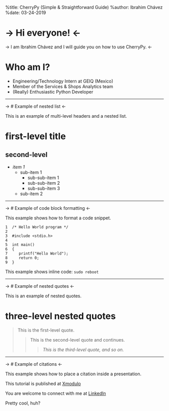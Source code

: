 %title: CherryPy (Simple & Straightforward Guide)
%author: Ibrahim Chávez
%date: 03-24-2019

-> Hi everyone! <-
==================

-> I am Ibrahim Chávez and I will guide you on how to use CherryPy. <-

# Who am I?

* Engineering/Technology Intern at GEIQ (Mexico)
* Member of the Services & Shops Analytics team
* (Really) Enthusiastic Python Developer

-------------------------------------------------
 
-> # Example of nested list <-
 
This is an example of multi-level headers and a nested list.
 
# first-level title
 
second-level
------------
 
- *item 1*
    - sub-item 1
        - sub-sub-item 1
        - sub-sub-item 2
        - sub-sub-item 3
    - sub-item 2
 
-------------------------------------------------
 
-> # Example of code block formatting <-
 
This example shows how to format a code snippet.
 
    1  /* Hello World program */
    2
    3  #include <stdio.h>
    4
    5  int main()
    6  {
    7     printf("Hello World");
    8     return 0;
    9  }
 
This example shows inline code: `sudo reboot`
 
-------------------------------------------------
 
-> # Example of nested quotes <-
 
This is an example of nested quotes.
 
# three-level nested quotes
 
> This is the first-level quote.
>> This is the second-level quote
>> and continues.
>>> *This is the third-level quote, and so on.*
 
-------------------------------------------------
 
-> # Example of citations <-
 
This example shows how to place a citation inside a presentation.
 
This tutorial is published at [Xmodulo](http://xmodulo.com)
 
You are welcome to connect with me at [LinkedIn](http://www.linkedin.com/in/xmodulo)
 
Pretty cool, huh?
